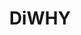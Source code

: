 ---
title: DiWHY
crosslinks:
- youtubefactsbot
- DIY
- ATBGE
- youtubot
- DiWHYNOT
- u_imguralbumbot
- thereifixedit
- botpopularitybot
- AskReddit
- Shitty_House_Mods
- delusionalcraigslist
- delusionalartists
- botwatch
- vandwellers
- lifehacks
- Battlecars
- HailCorporate
- gatekeeping
- NotMyJob
- john_yukis_bots
---